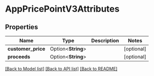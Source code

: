 # AppPricePointV3Attributes

## Properties

Name | Type | Description | Notes
------------ | ------------- | ------------- | -------------
**customer_price** | Option<**String**> |  | [optional]
**proceeds** | Option<**String**> |  | [optional]

[[Back to Model list]](../README.md#documentation-for-models) [[Back to API list]](../README.md#documentation-for-api-endpoints) [[Back to README]](../README.md)


